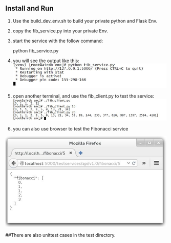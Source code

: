 ## Install and Run

1. Use the build_dev_env.sh to build your private python and Flask Env.
2. copy the fib_service.py into your private Env.
3. start the service with the follow command:

	python fib_service.py

4. you will see the output like this:
![ImageLoadFailed](./res/pic-1.JPG)
5. open another terminal, and use the fib_client.py to test the service:
![ImageLoadFailed](./res/pic-2.JPG)
6. you can also use browser to test the Fibonacci service

![ImageLoadFailed](./res/pic-3.JPG)

##There are also unittest cases in the test directory.

